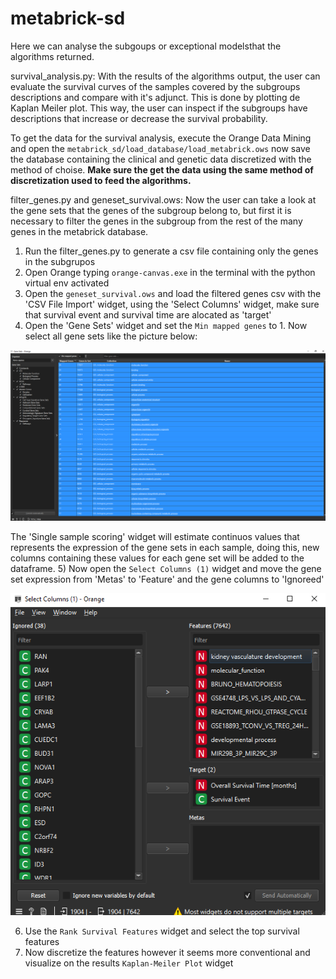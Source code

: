 # metabrick-sd
Here we can analyse the subgoups or exceptional modelsthat the algorithms returned.

survival_analysis.py: With the results of the algorithms output, the user can evaluate the survival curves of the samples covered by the subgroups descriptions and compare with it's adjunct. This is done by plotting de Kaplan Meiler plot. This way, the user can inspect if the subgroups have descriptions that increase or decrease the survival probability. 

To get the data for the survival analysis, execute the Orange Data Mining and open the `metabrick_sd/load_database/load_metabrick.ows` now save the database containing the clinical and genetic data discretized with the method of choise. **Make sure the get the data using the same method of discretization used to feed the algorithms.**

filter_genes.py and geneset_survival.ows: Now the user can take a look at the gene sets that the genes of the subgroup belong to, but first it is necessary to filter the genes in the subgroup from the rest of the many genes in the metabrick database. 
1) Run the filter_genes.py to generate a csv file containing only the genes in the subgrupos
2) Open Orange typing `orange-canvas.exe` in the terminal with the python virtual env activated
3) Open the `geneset_survival.ows` and load the filtered genes csv with the 'CSV File Import' widget, using the 'Select Columns' widget, make sure that survival event and survival time are alocated as 'target'
4) Open the 'Gene Sets' widget and set the `Min mapped genes` to 1. Now select all gene sets like the picture below:

![alt text](image.png)

The 'Single sample scoring' widget will estimate continuos values that represents the expression of the gene sets in each sample, doing this, new columns containing these values for each gene set will be added to the dataframe.
5) Now open the `Select Columns (1)` widget and move the gene set expression from 'Metas' to 'Feature' and the gene columns to 'Ignoreed'

![alt text](image-1.png)

6) Use the `Rank Survival Features` widget and select the top survival features
7) Now discretize the features however it seems more conventional and visualize on the results `Kaplan-Meiler Plot` widget